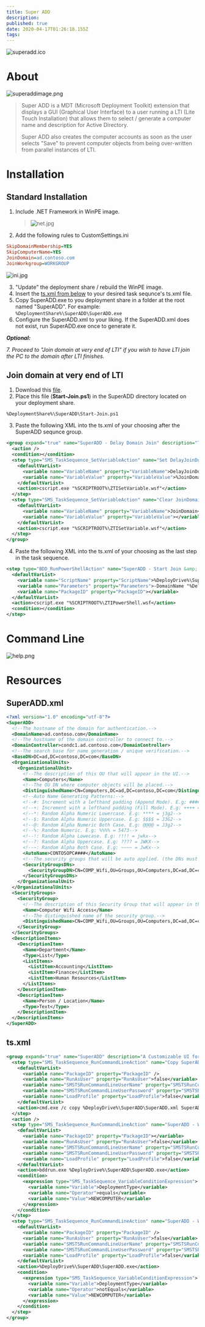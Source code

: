 ```yaml
---
title: Super ADD
description: 
published: true
date: 2020-04-17T01:26:18.155Z
tags: 
---
```


![superadd.ico](/assets/software/supersuite/superadd/superadd.ico)

# About

![superaddimage.png](/assets/software/supersuite/superadd/superaddimage.png)

> Super ADD is a MDT (Microsoft Deployment Toolkit) extension that displays a GUI (Graphical User Interface) to a user running a LTI (Lite Touch Installation) that allows them to select / generate a computer name and description for Active Directory.
> 
> Super ADD also creates the computer accounts as soon as the user selects "Save" to prevent computer objects from being over-written from parallel instances of LTI.

# Installation

## Standard Installation

1. Include .NET Framework in WinPE image.

    > ![net.jpg](/assets/software/supersuite/superadd/net.jpg)
    
2. Add the following rules to CustomSettings.ini

```ini
SkipDomainMembership=YES
SkipComputerName=YES
JoinDomain=ad.contoso.com
JoinWorkgroup=WORKGROUP
```

![ini.jpg](/assets/software/supersuite/superadd/ini.jpg)

3. "Update" the deployment share / rebuild the WinPE image.
4. Insert the [ts.xml from below](#tsxml) to your desired task sequnce's ts.xml file.
5. Copy SuperADD.exe to you deployment share in a folder at the root named "SuperADD". For example:
`%DeploymentShare%\SuperADD\SuperADD.exe`
6. Configure the SuperADD.xml to your liking. If the SuperADD.xml does not exist, run SuperADD.exe once to generate it.

***Optional:***

*7. Proceed to "Join domain at very end of LTI" if you wish to have LTI join the PC to the domain after LTI finishes.*


## Join domain at very end of LTI

1. Download this [file](https://github.com/belowaverage-org/SuperADD/blob/master/Scripts/Start-Join.ps1).
2. Place this file (**Start-Join.ps1**) in the SuperADD directory located on your deployment share.

`%DeploymentShare%\SuperADD\Start-Join.ps1`

3. Paste the following XML into the ts.xml of your choosing after the SuperADD sequnce group.

```xml
<group expand="true" name="SuperADD - Delay Domain Join" description="This group will decide weather or not to delay a domain join based on SuperADD's outcome." disable="false" continueOnError="false">
  <action />
  <condition></condition>
  <step type="SMS_TaskSequence_SetVariableAction" name="Set DelayJoinDomain" description="" disable="false" continueOnError="false" successCodeList="0 3010">
    <defaultVarList>
      <variable name="VariableName" property="VariableName">DelayJoinDomain</variable>
      <variable name="VariableValue" property="VariableValue">%JoinDomain%</variable>
    </defaultVarList>
    <action>cscript.exe "%SCRIPTROOT%\ZTISetVariable.wsf"</action>
  </step>
  <step type="SMS_TaskSequence_SetVariableAction" name="Clear JoinDomain" description="" disable="false" continueOnError="false" successCodeList="0 3010">
    <defaultVarList>
      <variable name="VariableName" property="VariableName">JoinDomain</variable>
      <variable name="VariableValue" property="VariableValue"></variable>
    </defaultVarList>
    <action>cscript.exe "%SCRIPTROOT%\ZTISetVariable.wsf"</action>
  </step>
</group>
```

4. Paste the following XML into the ts.xml of your choosing as the last step in the task sequence.

```xml
<step type="BDD_RunPowerShellAction" name="SuperADD - Start Join &amp; Reboot" description="This item will wait for MDT to exit, start another process that clears all NET connections, joins the PC to the domain and re-boots the PC." disable="false" continueOnError="false" successCodeList="0 3010">
  <defaultVarList>
    <variable name="ScriptName" property="ScriptName">%DeployDrive%\SuperADD\Start-Join.ps1</variable>
    <variable name="Parameters" property="Parameters">-DomainName "%DelayJoinDomain%" -ComputerName "%OSDComputerName%" -UserName "%DomainAdmin%" -Password "%DomainAdminPassword%"</variable>
    <variable name="PackageID" property="PackageID"></variable>
  </defaultVarList>
  <action>cscript.exe "%SCRIPTROOT%\ZTIPowerShell.wsf</action>
  <condition></condition>
</step>
```

# Command Line

![help.png](/assets/software/supersuite/superadd/help.png)

# Resources

## SuperADD.xml

```xml
<?xml version="1.0" encoding="utf-8"?>
<SuperADD>
  <!--The hostname of the domain for authentication.-->
  <DomainName>ad.contoso.com</DomainName>
  <!--The hostname of the domain controller to connect to.-->
  <DomainController>condc1.ad.contoso.com</DomainController>
  <!--The search base for name generation / unique verification.-->
  <BaseDN>DC=ad,DC=contoso,DC=com</BaseDN>
  <OrganizationalUnits>
    <OrganizationalUnit>
      <!--The description of this OU that will appear in the UI.-->
      <Name>Computers</Name>
      <!--The OU DN where computer objects will be placed.-->
      <DistinguishedName>CN=Computers,DC=ad,DC=contoso,DC=com</DistinguishedName>
      <!--Auto Name Generating Patterns:-->
      <!--#: Increment with a lefthand padding (Append Mode). E.g: #### = 0001-->
      <!--+: Increment with a lefthand padding (Fill Mode). E.g: ++++ = 0001-->
      <!--*: Random Alpha Numeric Lowercase. E.g: **** = j3g2-->
      <!--$: Random Alpha Numeric Uppercase. E.g: $$$$ = J3G2-->
      <!--@: Random Alpha Numeric Both Case. E.g: @@@@ = J3g2-->
      <!--%: Random Numeric. E.g: %%%% = 5473-->
      <!--!: Random Alpha Lowecase. E.g: !!!! = jwkx-->
      <!--?: Random Alpha Uppercase. E.g: ???? = JWKX-->
      <!--~: Random Alpha Both Case. E.g: ~~~~ = JwKx-->
      <AutoName>CONTOSOPC####</AutoName>
      <!--The security groups that will be auto applied. (the DNs must exist below in 'SecurityGroups')-->
      <SecurityGroupsDNs>
        <SecurityGroupDN>CN=COMP_Wifi,OU=Groups,OU=Computers,DC=ad,DC=contoso,DC=com</SecurityGroupDN>
      </SecurityGroupsDNs>
    </OrganizationalUnit>
  </OrganizationalUnits>
  <SecurityGroups>
    <SecurityGroup>
      <!--The description of this Security Group that will appear in the UI.-->
      <Name>Computer Wifi Access</Name>
      <!--The distinguished name of the security group.-->
      <DistinguishedName>CN=COMP_Wifi,OU=Groups,OU=Computers,DC=ad,DC=contoso,DC=com</DistinguishedName>
    </SecurityGroup>
  </SecurityGroups>
  <DescriptionItems>
    <DescriptionItem>
      <Name>Department</Name>
      <Type>List</Type>
      <ListItems>
        <ListItem>Accounting</ListItem>
        <ListItem>Finance</ListItem>
        <ListItem>Human Resources</ListItem>
      </ListItems>
    </DescriptionItem>
    <DescriptionItem>
      <Name>Person / Location</Name>
      <Type>Text</Type>
    </DescriptionItem>
  </DescriptionItems>
</SuperADD>
```

## ts.xml

```xml
<group expand="true" name="SuperADD" description="A Customizable UI for joining computers to a domain / workgroup." disable="false" continueOnError="false">
  <step type="SMS_TaskSequence_RunCommandLineAction" name="Copy SuperADD.xml" description="Copies the SuperADD.xml from the deployment share to the tools folder where SuperADD will start in." disable="false" continueOnError="false" startIn="" successCodeList="0 3010" runIn="WinPEandFullOS">
    <defaultVarList>
      <variable name="PackageID" property="PackageID" />
      <variable name="RunAsUser" property="RunAsUser">false</variable>
      <variable name="SMSTSRunCommandLineUserName" property="SMSTSRunCommandLineUserName"></variable>
      <variable name="SMSTSRunCommandLineUserPassword" property="SMSTSRunCommandLineUserPassword"></variable>
      <variable name="LoadProfile" property="LoadProfile">false</variable>
    </defaultVarList>
    <action>cmd.exe /c copy %DeployDrive%\SuperADD\SuperADD.xml SuperADD.xml</action>
  </step>
  <action />
  <step type="SMS_TaskSequence_RunCommandLineAction" name="SuperADD - WinPE" description="Launches SuperADD using BDDRun in Windows PE." disable="false" continueOnError="false" startIn="" successCodeList="0 3010" runIn="WinPEandFullOS">
    <defaultVarList>
      <variable name="PackageID" property="PackageID"></variable>
      <variable name="RunAsUser" property="RunAsUser">false</variable>
      <variable name="SMSTSRunCommandLineUserName" property="SMSTSRunCommandLineUserName"></variable>
      <variable name="SMSTSRunCommandLineUserPassword" property="SMSTSRunCommandLineUserPassword"></variable>
      <variable name="LoadProfile" property="LoadProfile">false</variable>
    </defaultVarList>
    <action>bddrun.exe %DeployDrive%\SuperADD\SuperADD.exe</action>
    <condition>
      <expression type="SMS_TaskSequence_VariableConditionExpression">
        <variable name="Variable">DeploymentType</variable>
        <variable name="Operator">equals</variable>
        <variable name="Value">NEWCOMPUTER</variable>
      </expression>
    </condition>
  </step>
  <step type="SMS_TaskSequence_RunCommandLineAction" name="SuperADD - Windows" description="Launches SuperADD in normal Windows where BDDRun is not required." disable="false" continueOnError="false" startIn="" successCodeList="0 3010" runIn="WinPEandFullOS">
    <defaultVarList>
      <variable name="PackageID" property="PackageID" />
      <variable name="RunAsUser" property="RunAsUser">false</variable>
      <variable name="SMSTSRunCommandLineUserName" property="SMSTSRunCommandLineUserName"></variable>
      <variable name="SMSTSRunCommandLineUserPassword" property="SMSTSRunCommandLineUserPassword"></variable>
      <variable name="LoadProfile" property="LoadProfile">false</variable>
    </defaultVarList>
    <action>%DeployDrive%\SuperADD\SuperADD.exe</action>
    <condition>
      <expression type="SMS_TaskSequence_VariableConditionExpression">
        <variable name="Variable">DeploymentType</variable>
        <variable name="Operator">notEquals</variable>
        <variable name="Value">NEWCOMPUTER</variable>
      </expression>
    </condition>
  </step>
</group>
```
